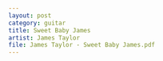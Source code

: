 ```yaml
---
layout: post
category: guitar
title: Sweet Baby James
artist: James Taylor
file: James Taylor - Sweet Baby James.pdf
---
```

